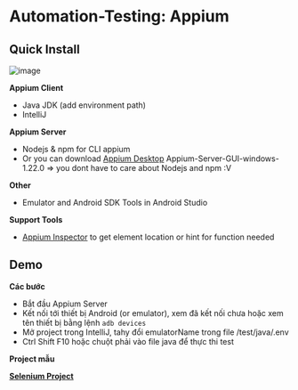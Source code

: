 # Automation-Testing: Appium

## Quick Install
![image](https://user-images.githubusercontent.com/57594882/138935522-3ae9318e-c2f8-438f-8618-58cdc05eeaca.png)

**Appium Client**
- Java JDK (add environment path) 
- IntelliJ 

**Appium Server**
- Nodejs & npm for CLI appium
- Or you can download [Appium Desktop](https://github.com/appium/appium-desktop/releases/tag/v1.22.0) Appium-Server-GUI-windows-1.22.0 => you dont have to care about Nodejs and npm :V

**Other**
- Emulator and Android SDK Tools in Android Studio 

**Support Tools**
- [Appium Inspector](https://github.com/appium/appium-inspector/releases) to get element location or hint for function needed


## Demo

**Các bước**

- Bắt đầu Appium Server
- Kết nối tới thiết bị Android (or emulator), xem đã kết nối chưa hoặc xem tên thiết bị bằng lệnh ```adb devices```
- Mở project trong IntelliJ, tahy đổi emulatorName trong file /test/java/.env
- Ctrl Shift F10 hoặc chuột phải vào file java để thực thi test

**Project mẫu**

[**Selenium Project**](https://github.com/tuananhlai/qa_remind_clone)
